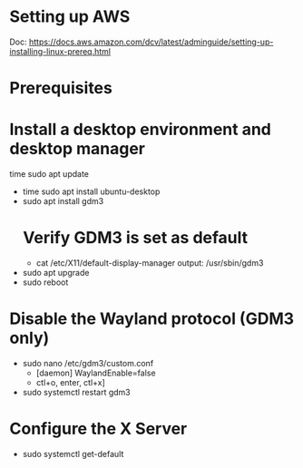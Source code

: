 # Setting up AWS 
Doc: https://docs.aws.amazon.com/dcv/latest/adminguide/setting-up-installing-linux-prereq.html

# Prerequisites

# Install a desktop environment and desktop manager
time sudo apt update
- time sudo apt install ubuntu-desktop
- sudo apt install gdm3
  # Verify GDM3 is set as default
  - cat /etc/X11/default-display-manager
    output: /usr/sbin/gdm3
- sudo apt upgrade
- sudo reboot


# Disable the Wayland protocol (GDM3 only)

- sudo nano /etc/gdm3/custom.conf
  - [daemon]
    WaylandEnable=false
  - ctl+o, enter, ctl+x]
- sudo systemctl restart gdm3

# Configure the X Server
- sudo systemctl get-default
